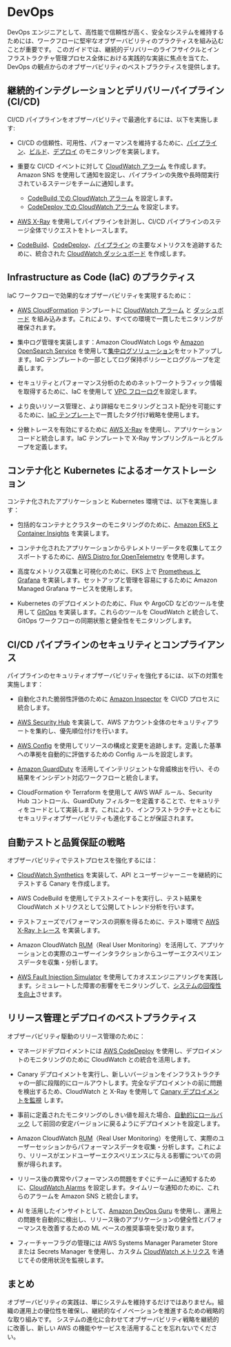 # DevOps

DevOps エンジニアとして、高性能で信頼性が高く、安全なシステムを維持するためには、ワークフローに堅牢なオブザーバビリティのプラクティスを組み込むことが重要です。
このガイドでは、継続的デリバリーのライフサイクルとインフラストラクチャ管理プロセス全体における実践的な実装に焦点を当てた、DevOps の観点からのオブザーバビリティのベストプラクティスを提供します。



## 継続的インテグレーションとデリバリーパイプライン (CI/CD)

CI/CD パイプラインをオブザーバビリティで最適化するには、以下を実施します:
 
- CI/CD の信頼性、可用性、パフォーマンスを維持するために、[パイプライン](https://docs.aws.amazon.com/ja_jp/codepipeline/latest/userguide/monitoring.html)、[ビルド](https://docs.aws.amazon.com/ja_jp/codebuild/latest/userguide/monitoring-builds.html)、[デプロイ](https://docs.aws.amazon.com/ja_jp/codedeploy/latest/userguide/monitoring.html) のモニタリングを実装します。

- 重要な CI/CD イベントに対して [CloudWatch アラーム](/observability-best-practices/ja/tools/alarms) を作成します。Amazon SNS を使用して通知を設定し、パイプラインの失敗や長時間実行されているステージをチームに通知します。

     * [CodeBuild での CloudWatch アラーム](https://docs.aws.amazon.com/ja_jp/codebuild/latest/userguide/codebuild_cloudwatch_alarms.html) を設定します。
     * [CodeDeploy での CloudWatch アラーム](https://docs.aws.amazon.com/ja_jp/codedeploy/latest/userguide/monitoring-create-alarms.html) を設定します。
 
- [AWS X-Ray](/observability-best-practices/ja/tools/xray/) を使用してパイプラインを計測し、CI/CD パイプラインのステージ全体でリクエストをトレースします。

- [CodeBuild](https://docs.aws.amazon.com/ja_jp/codebuild/latest/userguide/monitoring-metrics.html)、[CodeDeploy](https://docs.aws.amazon.com/ja_jp/codedeploy/latest/userguide/monitoring-cloudwatch.html)、[パイプライン](https://docs.aws.amazon.com/ja_jp/codepipeline/latest/userguide/metrics-dimensions.html) の主要なメトリクスを追跡するために、統合された [CloudWatch ダッシュボード](/observability-best-practices/ja/tools/dashboards) を作成します。



## Infrastructure as Code (IaC) のプラクティス

IaC ワークフローで効果的なオブザーバビリティを実現するために：

- [AWS CloudFormation](https://docs.aws.amazon.com/ja_jp/AWSCloudFormation/latest/UserGuide/AWS_CloudWatch.html) テンプレートに [CloudWatch アラーム](/observability-best-practices/ja/tools/alarms) と [ダッシュボード](/observability-best-practices/ja/tools/cloudwatch-dashboard) を組み込みます。これにより、すべての環境で一貫したモニタリングが確保されます。

- 集中ログ管理を実装します：Amazon CloudWatch Logs や [Amazon OpenSearch Service](/observability-best-practices/ja/recipes/aes) を使用して[集中ログソリューション](/observability-best-practices/ja/patterns/multiaccount)をセットアップします。IaC テンプレートの一部としてログ保持ポリシーとロググループを定義します。

- セキュリティとパフォーマンス分析のためのネットワークトラフィック情報を取得するために、IaC を使用して [VPC フローログ](/observability-best-practices/ja/patterns/vpcflowlogs)を設定します。

- より良いリソース管理と、より詳細なモニタリングとコスト配分を可能にするために、[IaC テンプレート](https://docs.aws.amazon.com/ja_jp/whitepapers/latest/tagging-best-practices/implementing-and-enforcing-tagging.html)で一貫したタグ付け戦略を使用します。

- 分散トレースを有効にするために [AWS X-Ray](https://docs.aws.amazon.com/ja_jp/xray/latest/devguide/creating-resources-with-cloudformation.html) を使用し、アプリケーションコードと統合します。IaC テンプレートで X-Ray サンプリングルールとグループを定義します。




## コンテナ化と Kubernetes によるオーケストレーション

コンテナ化されたアプリケーションと Kubernetes 環境では、以下を実施します：

- 包括的なコンテナとクラスターのモニタリングのために、[Amazon EKS と Container Insights](/observability-best-practices/ja/guides/containers/aws-native/eks/amazon-cloudwatch-container-insights) を実装します。

- コンテナ化されたアプリケーションからテレメトリーデータを収集してエクスポートするために、[AWS Distro for OpenTelemetry](/observability-best-practices/ja/guides/operational/adot-at-scale/operating-adot-collector) を使用します。

- 高度なメトリクス収集と可視化のために、EKS 上で [Prometheus と Grafana](/observability-best-practices/ja/patterns/eksampamg) を実装します。セットアップと管理を容易にするために Amazon Managed Grafana サービスを使用します。

- Kubernetes のデプロイメントのために、Flux や ArgoCD などのツールを使用して [GitOps](/observability-best-practices/ja/guides/operational/gitops-with-amg/#introduction-to-gitops) を実装します。これらのツールを CloudWatch と統合して、GitOps ワークフローの同期状態と健全性をモニタリングします。



## CI/CD パイプラインのセキュリティとコンプライアンス

パイプラインのセキュリティオブザーバビリティを強化するには、以下の対策を実施します：

- 自動化された脆弱性評価のために [Amazon Inspector](https://aws.amazon.com/jp/inspector/) を CI/CD プロセスに統合します。

- [AWS Security Hub](https://aws.amazon.com/jp/security-hub/) を実装して、AWS アカウント全体のセキュリティアラートを集約し、優先順位付けを行います。

- [AWS Config](https://docs.aws.amazon.com/ja_jp/config/latest/developerguide/aws-config-managed-rules-cloudformation-templates.html) を使用してリソースの構成と変更を追跡します。定義した基準への準拠を自動的に評価するための Config ルールを設定します。

- [Amazon GuardDuty](https://aws.amazon.com/jp/blogs/news/introducing-amazon-guardduty-extended-threat-detection-aiml-attack-sequence-identification-for-enhanced-cloud-security/) を活用してインテリジェントな脅威検出を行い、その結果をインシデント対応ワークフローと統合します。

- CloudFormation や Terraform を使用して AWS WAF ルール、Security Hub コントロール、GuardDuty フィルターを定義することで、セキュリティをコードとして実装します。これにより、インフラストラクチャとともにセキュリティオブザーバビリティも進化することが保証されます。



## 自動テストと品質保証の戦略

オブザーバビリティでテストプロセスを強化するには：

- [CloudWatch Synthetics](https://docs.aws.amazon.com/ja_jp/AmazonSynthetics/latest/APIReference/Welcome.html) を実装して、API とユーザージャーニーを継続的にテストする Canary を作成します。

- AWS CodeBuild を使用してテストスイートを実行し、テスト結果を CloudWatch メトリクスとして公開してトレンド分析を行います。

- テストフェーズでパフォーマンスの洞察を得るために、テスト環境で [AWS X-Ray トレース](https://docs.aws.amazon.com/ja_jp/xray/latest/devguide/xray-console-traces.html) を実装します。

- Amazon CloudWatch [RUM](/observability-best-practices/ja/tools/rum)（Real User Monitoring）を活用して、アプリケーションとの実際のユーザーインタラクションからユーザーエクスペリエンスデータを収集・分析します。

- [AWS Fault Injection Simulator](https://aws.amazon.com/blogs/mt/chaos-engineering-leveraging-aws-fault-injection-simulator-in-a-multi-account-aws-environment/) を使用してカオスエンジニアリングを実践します。シミュレートした障害の影響をモニタリングして、[システムの回復性を向上](https://aws.amazon.com/jp/blogs/news/monitor-and-improve-your-application-resiliency-with-resilience-hub/)させます。



## リリース管理とデプロイのベストプラクティス

オブザーバビリティ駆動のリリース管理のために：

- マネージドデプロイメントには [AWS CodeDeploy](https://docs.aws.amazon.com/ja_jp/codedeploy/latest/userguide/welcome.html) を使用し、デプロイメントのモニタリングのために CloudWatch との統合を活用します。

- Canary デプロイメントを実行し、新しいバージョンをインフラストラクチャの一部に段階的にロールアウトします。完全なデプロイメントの前に問題を検出するため、CloudWatch と X-Ray を使用して [Canary デプロイメントを監視](https://aws.amazon.com/jp/blogs/news/create-a-pipeline-with-canary-deployments-for-amazon-ecs-using-aws-app-mesh/) します。

- 事前に定義されたモニタリングのしきい値を超えた場合、[自動的にロールバック](https://docs.aws.amazon.com/ja_jp/codedeploy/latest/userguide/deployments-rollback-and-redeploy.html) して前回の安定バージョンに戻るようにデプロイメントを設定します。

- Amazon CloudWatch [RUM](/observability-best-practices/ja/tools/rum)（Real User Monitoring）を使用して、実際のユーザーセッションからパフォーマンスデータを収集・分析します。これにより、リリースがエンドユーザーエクスペリエンスに与える影響についての洞察が得られます。

- リリース後の異常やパフォーマンスの問題をすぐにチームに通知するために、[CloudWatch Alarms](/observability-best-practices/ja/tools/alarms) を設定します。タイムリーな通知のために、これらのアラームを Amazon SNS と統合します。

- AI を活用したインサイトとして、[Amazon DevOps Guru](https://aws.amazon.com/jp/blogs/news/amazon-devops-guru-machine-learning-powered-service-identifies-application-errors-and-fixes/) を使用し、運用上の問題を自動的に検出し、リリース後のアプリケーションの健全性とパフォーマンスを改善するための ML ベースの推奨事項を受け取ります。

- フィーチャーフラグの管理には AWS Systems Manager Parameter Store または Secrets Manager を使用し、カスタム [CloudWatch メトリクス](https://docs.aws.amazon.com/ja_jp/secretsmanager/latest/userguide/monitoring-cloudwatch.html) を通じてその使用状況を監視します。




## まとめ

オブザーバビリティの実践は、単にシステムを維持するだけではありません。組織の運用上の優位性を確保し、継続的なイノベーションを推進するための戦略的な取り組みです。
システムの進化に合わせてオブザーバビリティ戦略を継続的に改善し、新しい AWS の機能やサービスを活用することを忘れないでください。
